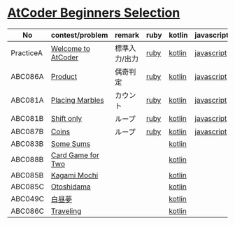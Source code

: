 # [AtCoder Beginners Selection](https://atcoder.jp/contests/abs)

| No | contest/problem | remark | ruby | kotlin | javascript |
|----|-----------------|--------|------|--------|------------|
| PracticeA | [Welcome to AtCoder](https://atcoder.jp/contests/abs/tasks/practice_1) | 標準入力/出力 | [ruby](ruby/practice_1.rb) | [kotlin](kotlin/practice_1.kt) | [javascript](javascript/practice_1.js) |
| ABC086A | [Product](https://atcoder.jp/contests/abs/tasks/abc086_a) | 偶奇判定 | [ruby](ruby/abc086_a.rb) | [kotlin](kotlin/abc086_a.kt) | [javascript](javascript/abc086_a.js) |
| ABC081A | [Placing Marbles](https://atcoder.jp/contests/abs/tasks/abc081_a) | カウント | [ruby](ruby/abc081_a.rb) | [kotlin](kotlin/abc081_a.kt) | [javascript](javascript/abc081_a.js) |
| ABC081B | [Shift only](https://atcoder.jp/contests/abs/tasks/abc081_b) | ループ | [ruby](ruby/abc081_b.rb) | [kotlin](kotlin/abc081_b.kt) | [javascript](javascript/abc081_b.js) |
| ABC087B | [Coins](https://atcoder.jp/contests/abs/tasks/abc087_b) | ループ | [ruby](ruby/abc087_b.rb) | [kotlin](kotlin/abc087_b.kt) | [javascript](javascript/abc087_b.js) |
| ABC083B | [Some Sums](https://atcoder.jp/contests/abs/tasks/abc083_b) | | | [kotlin](kotlin/abc083_b.kt) ||
| ABC088B | [Card Game for Two](https://atcoder.jp/contests/abs/tasks/abc088_b) | | | [kotlin](kotlin/abc088_b.kt) ||
| ABC085B | [Kagami Mochi](https://atcoder.jp/contests/abs/tasks/abc085_b) | | | [kotlin](kotlin/abc085_b.kt) ||
| ABC085C | [Otoshidama](https://atcoder.jp/contests/abs/tasks/abc085_c) | | | [kotlin](kotlin/abc085_c.kt) ||
| ABC049C | [白昼夢](https://atcoder.jp/contests/abs/tasks/arc065_a) | | | [kotlin](kotlin/arc065_a.kt) ||
| ABC086C | [Traveling](https://atcoder.jp/contests/abs/tasks/arc089_a) | | | [kotlin](kotlin/arc089_a.kt) ||
